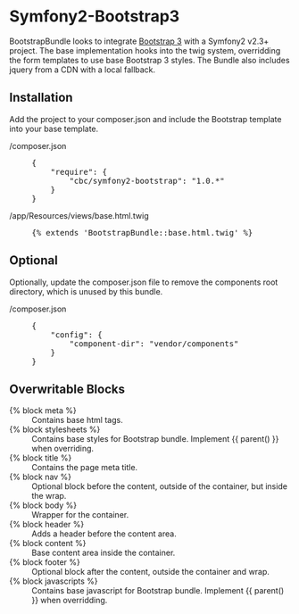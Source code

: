 Symfony2-Bootstrap3
===================

BootstrapBundle looks to integrate [Bootstrap 3](http://getbootstrap.com/) with a Symfony2 v2.3+ project. The base implementation hooks into the twig system, overridding the form templates to use base Bootstrap 3 styles. The Bundle also includes jquery from a CDN with a local fallback.

Installation
-------------------

Add the project to your composer.json and include the Bootstrap template into your base template.

<dl>
	<dt>/composer.json</dt>
	<dd><pre>
{
	"require": {
		"cbc/symfony2-bootstrap": "1.0.*"
	}
}</pre></dd>
	<dt>/app/Resources/views/base.html.twig</dt>
	<dd><pre>{% extends 'BootstrapBundle::base.html.twig' %}</pre>
	</dd>
</dl>

Optional
-------------------

Optionally, update the composer.json file to remove the components root directory, which is unused by this bundle.

<dl>
	<dt>/composer.json</dt>
	<dd><pre>
{
	"config": {
		"component-dir": "vendor/components"
	}
}</pre></dd>
</dl>

Overwritable Blocks
-------------------

<dl>
	<dt>{% block meta %}</dt>
	<dd>Contains base <meta> html tags.</dd>
	<dt>{% block stylesheets %}</dt>
	<dd>Contains base styles for Bootstrap bundle. Implement {{ parent() }} when overriding.</dd>
	<dt>{% block title %}</dt>
	<dd>Contains the page meta title.</dd>
	<dt>{% block nav %}</dt>
	<dd>Optional block before the content, outside of the container, but inside the wrap.</dd>
	<dt>{% block body %}</dt>
	<dd>Wrapper for the container.</dd>
	<dt>{% block header %}</dt>
	<dd>Adds a header before the content area.</dd>
	<dt>{% block content %}</dt>
	<dd>Base content area inside the container.</dd>
	<dt>{% block footer %}</dt>
	<dd>Optional block after the content, outside the container and wrap.</dd>
	<dt>{% block javascripts %}</dt>
	<dd>Contains base javascript for Bootstrap bundle. Implement {{ parent() }} when overridding.</dd>
</dl>